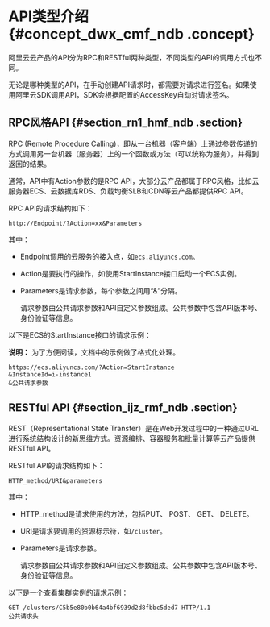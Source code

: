 # API类型介绍 {#concept_dwx_cmf_ndb .concept}

阿里云云产品的API分为RPC和RESTful两种类型，不同类型的API的调用方式也不同。

无论是哪种类型的API，在手动创建API请求时，都需要对请求进行签名。如果使用阿里云SDK调用API，SDK会根据配置的AccessKey自动对请求签名。

## RPC风格API {#section_rn1_hmf_ndb .section}

RPC \(Remote Procedure Calling\)，即从一台机器（客户端）上通过参数传递的方式调用另一台机器（服务器）上的一个函数或方法（可以统称为服务），并得到返回的结果。

通常，API中有Action参数的是RPC API，大部分云产品都属于RPC风格，比如云服务器ECS、云数据库RDS、负载均衡SLB和CDN等云产品都提供RPC API。

RPC API的请求结构如下：

```
http://Endpoint/?Action=xx&Parameters
```

其中：

-   Endpoint调用的云服务的接入点，如`ecs.aliyuncs.com`。
-   Action是要执行的操作，如使用StartInstance接口启动一个ECS实例。

-   Parameters是请求参数，每个参数之间用“&”分隔。

    请求参数由公共请求参数和API自定义参数组成。公共参数中包含API版本号、身份验证等信息。


以下是ECS的StartInstance接口的请求示例：

**说明：** 为了方便阅读，文档中的示例做了格式化处理。

```
https://ecs.aliyuncs.com/?Action=StartInstance
&InstanceId=i-instance1
&公共请求参数
```

## RESTful API {#section_ijz_rmf_ndb .section}

REST（Representational State Transfer）是在Web开发过程中的一种通过URL进行系统结构设计的新思维方式。资源编排、容器服务和批量计算等云产品提供RESTful API。

RESTful API的请求结构如下：

```
HTTP_method/URI&parameters
```

其中：

-   HTTP\_method是请求使用的方法，包括PUT、 POST、 GET、 DELETE。
-   URI是请求要调用的资源标示符，如`/cluster`。
-   Parameters是请求参数。

    请求参数由公共请求参数和API自定义参数组成。公共参数中包含API版本号、身份验证等信息。


以下是一个查看集群实例的请求示例：

```
GET /clusters/C5b5e80b0b64a4bf6939d2d8fbbc5ded7 HTTP/1.1
公共请求头
```

